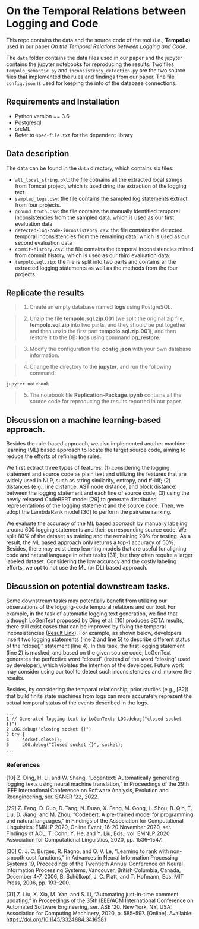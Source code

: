 # On the Temporal Relations between Logging and Code

This repo contains the data and the source code of  the tool (i.e., **TempoLo**) used in our paper *On the Temporal Relations between Logging and Code*. 

The `data` folder contains the data files used in our paper and the jupyter contains the jupyter notebooks for reproducing the results. Two files `tempolo_semantic.py` and `inconsistency_detection.py` are the two source files that implemented the rules and findings from our paper. The file `config.json` is used for keeping the info of the database connections.

## Requirements and Installation

* Python version == 3.6
* Postgresql
* srcML
* Refer to `spec-file.txt` for the dependent library


## Data description

The data can be found in the `data` directory, which contains six files: 

* `all_local_string.pkl`: the file cotnains all the extracted local strings from Tomcat project, which is used dring the extraction of the logging text. 
* `sampled_logs.csv`: the file contains the sampled log statements extract from four projects.
* `ground_truth.csv`: the file contains the manually identified temporal inconsistencies from the sampled data, which is used as our first evaluation data
* `detected-log-code-inconsistency.csv`: the file contains the detected temporal inconsistencies from the remaining data, which is used as our second evaluation data
* `commit-history.csv`: the file contains the temporal inconsistencies mined from commit history, which is used as our third evaluation data.
* `tempolo.sql.zip`: the file is split into two parts and contains all the extracted logging statements as well as the methods from the four projects.

## Replicate the results
> 1. Create an empty database named **logs** using PostgreSQL.

> 2. Unzip the file **tempolo.sql.zip.001** (we split the original zip file, **tempolo.sql.zip** into two parts, and they should be put together and then unzip the first part **tempolo.sql.zip.001**), and then restore it to the DB: **logs** using command **pg_restore**.

> 3. Modify the configuration file: **config.json** with your own database information.

> 4. Change the directory to the **jupyter**, and run the following command:
```
jupyter notebook
```

> 5. The notebook file **Replication-Package.ipynb** contains all the source code for reproducing the results reported in our paper.

## Discussion on a machine learning-based approach. 
Besides the rule-based approach, we also implemented another machine-learning (ML) based approach to locate the target source code, aiming to reduce the efforts of refining the rules. 

We first extract three types of features: (1) considering the logging statement and source code as plain text and utilizing the features that are widely used in NLP, such as string similarity, entropy, and tf-idf; (2) distances (e.g., line distance, AST node distance, and block distance) between the logging statement and each line of source code; (3) using the newly released CodeBERT model [29] to generate distributed representations of the logging statement and the source code. Then, we adopt the LambdaRank model [30] to perform the pairwise ranking. 

We evaluate the accuracy of the ML based approach by manually labeling around 600 logging statements and their corresponding source code. We split 80% of the dataset as training and the remaining 20% for testing. As a result, the ML based approach only returns a top-1 accuracy of 50%. Besides, there may exist deep learning models that are useful for aligning code and natural language in other tasks [31], but they often require a larger labeled dataset. Considering the low accuracy and the costly labeling efforts, we opt to not use the ML (or DL) based approach.

## Discussion on potential downstream tasks.

Some downstream tasks may potentially benefit from utilizing our observations of the logging-code temporal relations and our tool. For example, in the task of automatic logging text generation, we ﬁnd that although LoGenText proposed by Ding et al. [10] produces SOTA results, there still exist cases that can be improved by fixing the temporal inconsistencies ([Result Link](https://github.com/conf-202x/experimental-result)). For example, as shown below, developers insert two logging statements (line 2 and line 5) to describe different status of the “close()” statement (line 4). In this task, the ﬁrst logging statement (line 2) is masked, and based on the given source code, LoGenText generates the perfective word “closed” (instead of the word “closing” used by developer), which violates the intention of the developer. Future work may consider using our tool to detect such inconsistencies and improve the results. 

Besides, by considering the temporal relationship, prior studies (e.g., [32]) that build ﬁnite state machines from logs can more accurately represent the actual temporal status of the events described in the logs.

```
...
1 // Generated logging text by LoGenText: LOG.debug("closed socket {}")
2 LOG.debug("closing socket {}")
3 try {
4     socket.close();
5     LOG.debug("Closed socket {}", socket);
...
```
### References

[10] Z. Ding, H. Li, and W. Shang, “Logentext: Automatically generating logging texts using neural machine translation,” in Proceedings of the 29th IEEE International Conference on Software Analysis, Evolution and Reengineering, ser. SANER ’22, 2022.

[29] Z. Feng, D. Guo, D. Tang, N. Duan, X. Feng, M. Gong, L. Shou, B. Qin, T. Liu, D. Jiang, and M. Zhou, “Codebert: A pre-trained model for programming and natural languages,” in Findings of the Association for Computational Linguistics: EMNLP 2020, Online Event, 16-20 November 2020, ser. Findings of ACL, T. Cohn, Y. He, and Y. Liu, Eds., vol. EMNLP 2020. Association for Computational Linguistics, 2020, pp. 1536–1547.

[30] C. J. C. Burges, R. Ragno, and Q. V. Le, “Learning to rank with non-smooth cost functions,” in Advances in Neural Information Processing Systems 19, Proceedings of the Twentieth Annual Conference on Neural Information Processing Systems, Vancouver, British Columbia, Canada, December 4-7, 2006, B. Schölkopf, J. C. Platt, and T. Hofmann, Eds. MIT Press, 2006, pp. 193–200.

[31] Z. Liu, X. Xia, M. Yan, and S. Li, “Automating just-in-time comment updating,” in Proceedings of the 35th IEEE/ACM International Conference on Automated Software Engineering, ser. ASE ’20. New York, NY, USA: Association for Computing Machinery, 2020, p. 585–597. [Online]. Available: https://doi.org/10.1145/3324884.3416581
